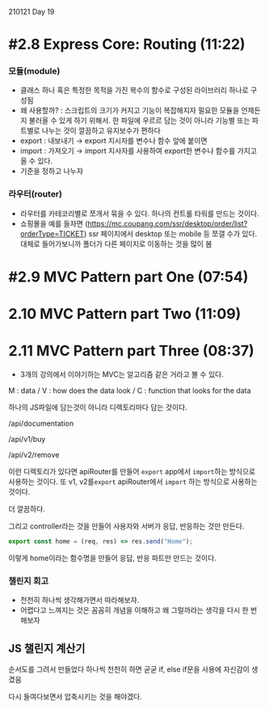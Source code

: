 210121 Day 19

# #2.8 Express Core: Routing (11:22)

### 모듈(module)

- 클래스 하나 혹은 특정한 목적을 가진 복수의 함수로 구성된 라이브러리 하나로 구성됨
- 왜 사용할까? : 스크립트의 크기가 커지고 기능이 복잡해지자 필요한 모듈을 언제든지 불러올 수 있게 하기 위해서. 한 파일에 우르르 담는 것이 아니라 기능별 또는 파트별로 나누는 것이 깔끔하고 유지보수가 편하다
- export : 내보내기 → export 지시자를 변수나 함수 앞에 붙이면
- import : 가져오기 → import 지사자를 사용하여 export한 변수나 함수를 가지고 올 수 있다.
- 기준을 정하고 나누자

### 라우터(router)

- 라우터를 카테코리별로 쪼개서 묶을 수 있다. 하나의 컨트롤 타워를 만드는 것이다.
- 쇼핑몰을 예를 들자면 
(https://mc.coupang.com/ssr/desktop/order/list?orderType=TICKET)
ssr 페이지에서 desktop 또는 mobile 등 쪼갤 수가 있다.
대체로 들어가보니까 폴더가 다른 페이지로 이동하는 것을 많이 봄

# #2.9 MVC Pattern part One (07:54)
# 2.10 MVC Pattern part Two (11:09)
# 2.11 MVC Pattern part Three (08:37)

- 3개의 강의에서 이야기하는 MVC는 알고리즘 같은 거라고 볼 수 있다.

M : data / V : how does the data look /  C : function that looks for the data

하나의 JS파일에 담는것이 아니라 디렉토리마다 담는 것이다.

/api/documentation

/api/v1/buy

/api/v2/remove

이런 디렉토리가 있다면 apiRouter를 만들어 `export` app에서 `import`하는 방식으로 사용하는 것이다. 또 v1, v2를`export` apiRouter에서 `import` 하는 방식으로 사용하는 것이다.

더 깔끔하다.

그리고 controller라는 것을 만들어 사용자와 서버가 응답, 반응하는 것만 만든다.

```jsx
export const home = (req, res) => res.send("Home");
```

이렇게 home이라는 함수명을 만들어 응답, 반응 파트만 만드는 것이다.

### 챌린지 회고
- 천천히 하나씩 생각해가면서 따라해보자.
- 어렵다고 느껴지는 것은 꼼꼼히 개념을 이해하고 왜 그럴까라는 생각을 다시 한 번 해보자


## JS 챌린지 계산기

순서도를 그려서 만들었다
하나씩 천천히 하면 굳굳
if, else if문을 사용에 자신감이 생겼음

다시 들여다보면서 압축시키는 것을 해야겠다.